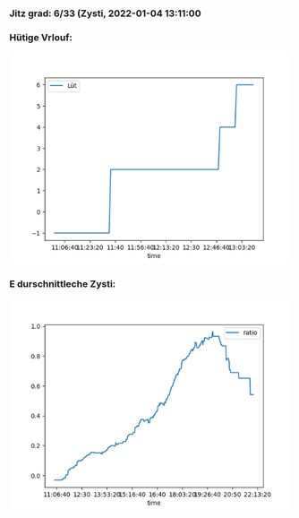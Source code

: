 ### Jitz grad: 6/33 (Zysti, 2022-01-04 13:11:00

### Hütige Vrlouf:
![Graph](Today.png)

### E durschnittleche Zysti:
![Graph](Zysti.png)